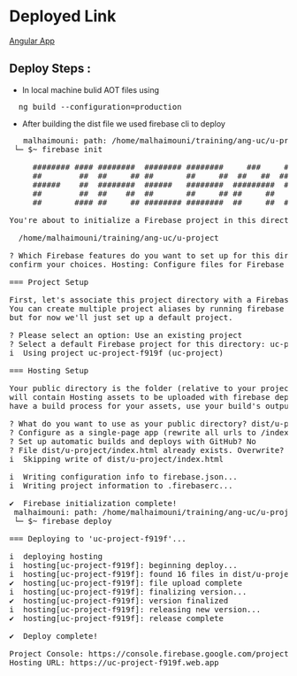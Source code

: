 # Deployed Link 
[Angular App]( https://uc-project-f919f.web.app)

## Deploy Steps :
- In local machine bulid AOT files using
<pre>
  ng build --configuration=production
</pre>
- After building the dist file we used firebase cli to deploy
<pre>
   malhaimouni: path: /home/malhaimouni/training/ang-uc/u-project | 10 files | size 496Kb | branch: [main] |
 └─ $~ firebase init

     ######## #### ########  ######## ########     ###     ######  ########
     ##        ##  ##     ## ##       ##     ##  ##   ##  ##       ##
     ######    ##  ########  ######   ########  #########  ######  ######
     ##        ##  ##    ##  ##       ##     ## ##     ##       ## ##
     ##       #### ##     ## ######## ########  ##     ##  ######  ########

You're about to initialize a Firebase project in this directory:

  /home/malhaimouni/training/ang-uc/u-project

? Which Firebase features do you want to set up for this directory? Press Space to select features, then Enter to
confirm your choices. Hosting: Configure files for Firebase Hosting and (optionally) set up GitHub Action deploys

=== Project Setup

First, let's associate this project directory with a Firebase project.
You can create multiple project aliases by running firebase use --add,
but for now we'll just set up a default project.

? Please select an option: Use an existing project
? Select a default Firebase project for this directory: uc-project-f919f (uc-project)
i  Using project uc-project-f919f (uc-project)

=== Hosting Setup

Your public directory is the folder (relative to your project directory) that
will contain Hosting assets to be uploaded with firebase deploy. If you
have a build process for your assets, use your build's output directory.

? What do you want to use as your public directory? dist/u-project
? Configure as a single-page app (rewrite all urls to /index.html)? Yes
? Set up automatic builds and deploys with GitHub? No
? File dist/u-project/index.html already exists. Overwrite? No
i  Skipping write of dist/u-project/index.html

i  Writing configuration info to firebase.json...
i  Writing project information to .firebaserc...

✔  Firebase initialization complete!
 malhaimouni: path: /home/malhaimouni/training/ang-uc/u-project | 11 files | size 504Kb | branch: [main ?] |
 └─ $~ firebase deploy

=== Deploying to 'uc-project-f919f'...

i  deploying hosting
i  hosting[uc-project-f919f]: beginning deploy...
i  hosting[uc-project-f919f]: found 16 files in dist/u-project
✔  hosting[uc-project-f919f]: file upload complete
i  hosting[uc-project-f919f]: finalizing version...
✔  hosting[uc-project-f919f]: version finalized
i  hosting[uc-project-f919f]: releasing new version...
✔  hosting[uc-project-f919f]: release complete

✔  Deploy complete!

Project Console: https://console.firebase.google.com/project/uc-project-f919f/overview
Hosting URL: https://uc-project-f919f.web.app
</pre>
